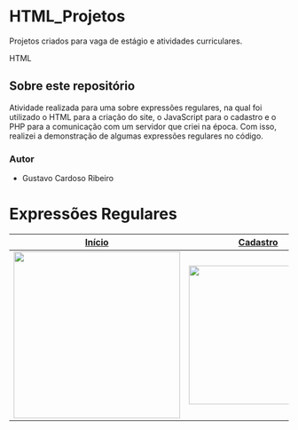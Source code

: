 # HTML_Projetos
Projetos criados para vaga de estágio e atividades curriculares.

HTML
## Sobre este repositório
Atividade realizada para uma sobre expressões regulares, na qual foi utilizado o HTML para a criação do site, o JavaScript para o cadastro e o PHP para a comunicação com um servidor que criei na época. Com isso, realizei a demonstração de algumas expressões regulares no código.

### Autor

* Gustavo Cardoso Ribeiro
 
# Expressões Regulares

 | [**Início**](https://github.com/gutto19/HTML_Projetos/tree/main/mercadotica-master/imagens)      | [**Cadastro**](https://github.com/gutto19/HTML_Projetos/tree/main/mercadotica-master/imagens)     | [**Login**](https://github.com/gutto19/HTML_Projetos/tree/main/mercadotica-master/imagens)      |
|------------|-------------| -------------|
|  <img src="https://github.com/gutto19/HTML_Projetos/tree/main/mercadotica-master/imagens/inicial.png" width="300"> |  <img src="https://github.com/gutto19/HTML_Projetos/tree/main/mercadotica-master/imagens/cadastro.png" width="250"> |    <img src="https://github.com/gutto19/HTML_Projetos/tree/main/mercadotica-master/imagens/login.png" widht="250"> |  
